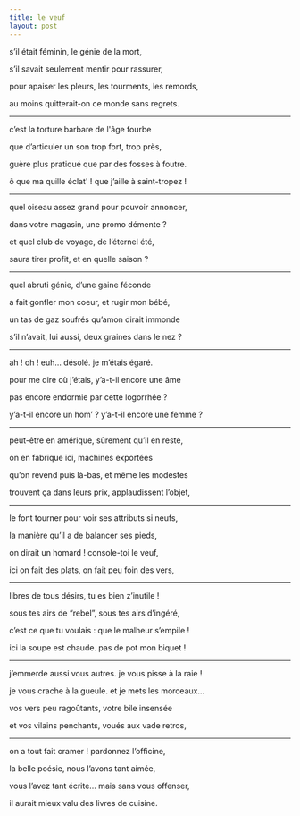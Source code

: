 ```yaml
---
title: le veuf
layout: post
---
```


s’il était féminin, le génie de la mort,

s’il savait seulement mentir pour rassurer,

pour apaiser les pleurs, les tourments, les remords,

au moins quitterait-on ce monde sans regrets.

---

c’est la torture barbare de l'âge fourbe

que d’articuler un son trop fort, trop près,

guère plus pratiqué que par des fosses à foutre.

ô que ma quille éclat' ! que j’aille à saint-tropez !

---

quel oiseau assez grand pour pouvoir annoncer,

dans votre magasin, une promo démente ?

et quel club de voyage, de l’éternel été,

saura tirer profit, et en quelle saison ?

---

quel abruti génie, d’une gaine féconde

a fait gonfler mon coeur, et rugir mon bébé,

un tas de gaz soufrés qu’amon dirait immonde

s’il n’avait, lui aussi, deux graines dans le nez ?

---

ah ! oh ! euh… désolé. je m’étais égaré.

pour me dire où j’étais, y’a-t-il encore une âme

pas encore endormie par cette logorrhée ?

y’a-t-il encore un hom’ ? y’a-t-il encore une femme ?

---

peut-être en amérique, sûrement qu’il en reste,

on en fabrique ici, machines exportées

qu’on revend puis là-bas, et même les modestes

trouvent ça dans leurs prix, applaudissent l’objet,

---

le font tourner pour voir ses attributs si neufs,

la manière qu’il a de balancer ses pieds,

on dirait un homard ! console-toi le veuf,

ici on fait des plats, on fait peu foin des vers,

---

libres de tous désirs, tu es bien z’inutile !

sous tes airs de “rebel”, sous tes airs d’ingéré,

c’est ce que tu voulais : que le malheur s’empile !

ici la soupe est chaude. pas de pot mon biquet !

---

j’emmerde aussi vous autres. je vous pisse à la raie !

je vous crache à la gueule. et je mets les morceaux…

vos vers peu ragoûtants, votre bile insensée

et vos vilains penchants, voués aux vade retros,

---

on a tout fait cramer ! pardonnez l’officine,

la belle poésie, nous l’avons tant aimée,

vous l’avez tant écrite… mais sans vous offenser,

il aurait mieux valu des livres de cuisine.
